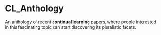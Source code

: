 # CL_Anthology
An anthology of recent **continual learning** papers, where people interested in this fascinating topic can start discovering its pluralistic facets.
